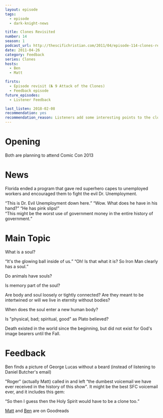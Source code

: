 ```yaml
---
layout: episode
tags:
  - episode
  - dark-knight-news 

title: Clones Revisited
number: 14
season: 1
podcast_url: http://thescifichristian.com/2011/04/episode-114-clones-revisit/
date: 2011-04-26
category: Feedback
series: Clones
hosts:
  - Ben
  - Matt

firsts: 
  - Episode revisit (№ 9 Attack of the Clones)
  - Feedback episode
future_episodes: 
  - Listener Feedback

last_listen: 2018-02-08
recommendation: yes
recommendation_reason: Listeners add some interesting points to the clone discussion. Plus, the feedback section includes one of the funniest voicemails in SFC history.
---
```

# Opening
Both are planning to attend Comic Con 2013



# News
Florida ended a program that gave red superhero capes to unemployed workers and encouraged them to fight the evil Dr. Unemployment.

<div class="quote">
  <q class="ben">This is Dr. Evil Unemployment down here.</q>
  <q class="matt">Wow. What does he have in his hand?</q>
  <q class="ben">He has pink slips!</q>
</div>

<div class="quote">
  <q class="ben">This might be the worst use of government money in the entire history of government.</q>
</div>



# Main Topic
What is a soul? 

<div class="quote">
  <q class="matt">It's the glowing ball inside of us.</q>
  <q class="ben">Oh! Is that what it is? So Iron Man clearly has a soul.</q>
</div>

Do animals have souls?

Is memory part of the soul? 

Are body and soul loosely or tightly connected? Are they meant to be intertwined or will we live in eternity without bodies?

When does the soul enter a new human body?

Is "physical, bad; spiritual, good" as Plato believed?

Death existed in the world since the beginning, but did not exist for God's image bearers until the Fall.



# Feedback
Ben finds a picture of George Lucas without a beard (instead of listening to Daniel Butcher's email)

"Roger" (actually Matt) called in and left <q class="ben inline">the dumbest voicemail we have ever received in the history of this show</q>. It might be the best SFC voicemail ever, and it includes this gem: 

<div class="quote">
  <q class="roger">So then I guess then the Holy Spirit would have to be a clone too.</q>
</div>

[Matt](https://www.goodreads.com/user/show/4953705-matt) and [Ben](https://www.goodreads.com/user/show/955727-ben-de-bono) are on Goodreads